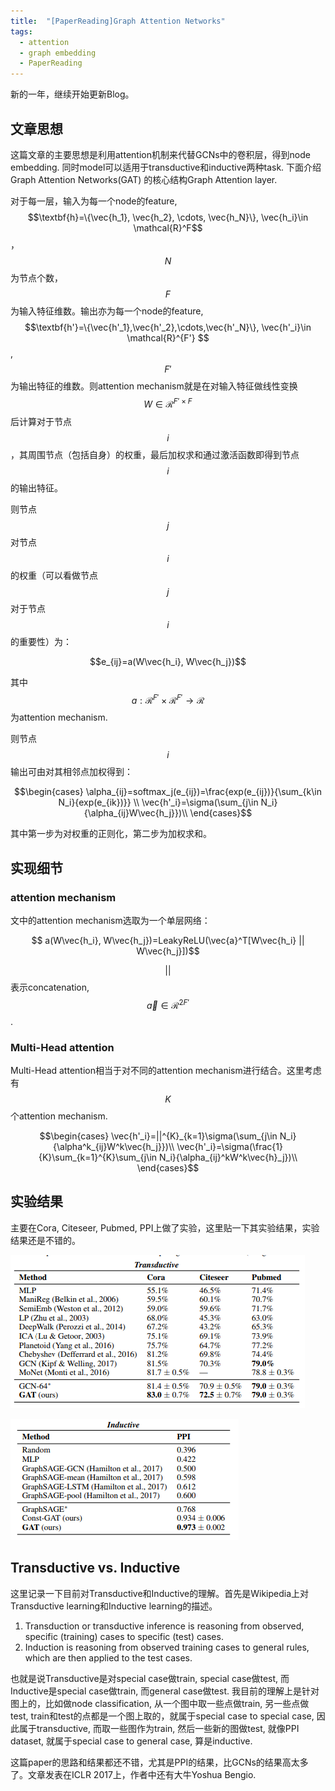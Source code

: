 ```yaml
---
title:  "[PaperReading]Graph Attention Networks"
tags: 
  - attention
  - graph embedding
  - PaperReading
---
```

 
<script type="text/javascript" src="http://cdn.mathjax.org/mathjax/latest/MathJax.js?config=TeX-AMS-MML_HTMLorMML"></script>
 
 新的一年，继续开始更新Blog。

## 文章思想

 这篇文章的主要思想是利用attention机制来代替GCNs中的卷积层，得到node embedding. 同时model可以适用于transductive和inductive两种task. 下面介绍Graph Attention Networks(GAT) 的核心结构Graph Attention layer.

 对于每一层，输入为每一个node的feature, $$\textbf{h}=\{\vec{h_1}, \vec{h_2}, \cdots, \vec{h_N}\}, \vec{h_i}\in \mathcal{R}^F$$，$$N$$为节点个数，$$F$$为输入特征维数。输出亦为每一个node的feature, $$\textbf{h'}=\{\vec{h'_1},\vec{h'_2},\cdots,\vec{h'_N}\}, \vec{h'_i}\in \mathcal{R}^{F'} $$, $${F'}$$为输出特征的维数。则attention mechanism就是在对输入特征做线性变换$$W\in \mathcal{R}^{F'\times F}$$后计算对于节点$$i$$，其周围节点（包括自身）的权重，最后加权求和通过激活函数即得到节点$$i$$的输出特征。

 则节点$$j$$对节点$$i$$的权重（可以看做节点$$j$$对于节点$$i$$的重要性）为：

 $$e_{ij}=a(W\vec{h_i}, W\vec{h_j})$$

其中$$a : \mathcal{R}^{F'}\times\mathcal{R}^{F'}\rightarrow \mathcal{R}$$为attention mechanism.

则节点$$i$$输出可由对其相邻点加权得到：

$$\begin{cases}
\alpha_{ij}=softmax_j(e_{ij})=\frac{exp(e_{ij})}{\sum_{k\in N_i}{exp(e_{ik})}} \\
\vec{h'_i}=\sigma(\sum_{j\in N_i}{\alpha_{ij}W\vec{h_j}})\\
\end{cases}$$

其中第一步为对权重的正则化，第二步为加权求和。

## 实现细节

### attention mechanism

文中的attention mechanism选取为一个单层网络：

$$
a(W\vec{h_i}, W\vec{h_j})=LeakyReLU(\vec{a}^T[W\vec{h_i} || W\vec{h_j}])$$

$$||$$表示concatenation, $$\vec{a}\in \mathcal{R}^{2F'}$$.

### Multi-Head attention

Multi-Head attention相当于对不同的attention mechanism进行结合。这里考虑有$$K$$个attention mechanism. 

$$\begin{cases}
\vec{h'_i}=||^{K}_{k=1}\sigma(\sum_{j\in N_i}{\alpha^k_{ij}W^k\vec{h_j}})\\
\vec{h'_i}=\sigma(\frac{1}{K}\sum_{k=1}^{K}\sum_{j\in N_i}{\alpha_{ij}^kW^k\vec{h}_j})\\
\end{cases}$$

## 实验结果

主要在Cora, Citeseer, Pubmed, PPI上做了实验，这里贴一下其实验结果，实验结果还是不错的。

![Transductive Experiment Result.](../pic/gta_exp1.png)

![Inductive Experiment Result.](../pic/gta_exp2.png)

## Transductive vs. Inductive

这里记录一下目前对Transductive和Inductive的理解。首先是Wikipedia上对Transductive learning和Inductive learning的描述。

1. Transduction or transductive inference is reasoning from observed, specific (training) cases to specific (test) cases.
2. Induction is reasoning from observed training cases to general rules, which are then applied to the test cases.

也就是说Transductive是对special case做train, special case做test, 而Inductive是special case做train, 而general case做test. 我目前的理解上是针对图上的，比如做node classification, 从一个图中取一些点做train, 另一些点做test, train和test的点都是一个图上取的，就属于special case to special case, 因此属于transductive, 而取一些图作为train, 然后一些新的图做test, 就像PPI dataset, 就属于special case to general case, 算是inductive.

这篇paper的思路和结果都还不错，尤其是PPI的结果，比GCNs的结果高太多了。文章发表在ICLR 2017上，作者中还有大牛Yoshua Bengio.
